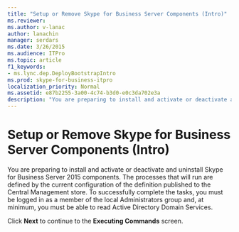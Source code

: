 ```yaml
---
title: "Setup or Remove Skype for Business Server Components (Intro)"
ms.reviewer: 
ms.author: v-lanac
author: lanachin
manager: serdars
ms.date: 3/26/2015
ms.audience: ITPro
ms.topic: article
f1_keywords:
- ms.lync.dep.DeployBootstrapIntro
ms.prod: skype-for-business-itpro
localization_priority: Normal
ms.assetid: e87b2255-3a00-4c74-b3d0-e0c3da702e3a
description: "You are preparing to install and activate or deactivate and uninstall Skype for Business Server 2015 components. The processes that will run are defined by the current configuration of the definition published to the Central Management store. To successfully complete the tasks, you must be logged in as a member of the local Administrators group and, at minimum, you must be able to read Active Directory Domain Services."
---
```


# Setup or Remove Skype for Business Server Components (Intro)
 
You are preparing to install and activate or deactivate and uninstall Skype for Business Server 2015 components. The processes that will run are defined by the current configuration of the definition published to the Central Management store. To successfully complete the tasks, you must be logged in as a member of the local Administrators group and, at minimum, you must be able to read Active Directory Domain Services.
  
Click **Next** to continue to the **Executing Commands** screen.
  

